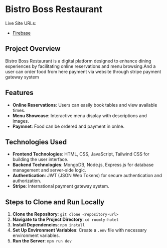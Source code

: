 # Bistro Boss Restaurant

Live Site URLs:
- [Firebase](https://bistro-boss-e654b.web.app/)

## Project Overview

Bistro Boss Restaurant is a digital platform designed to enhance dining experiences by facilitating online reservations and menu browsing.And a user can order food from here payment via website through stripe payment gateway system

## Features

- **Online Reservations**: Users can easily book tables and view available times.
- **Menu Showcase**: Interactive menu display with descriptions and images.
- **Paymnet**: Food can be ordered and payment in onlne.

## Technologies Used

- **Frontend Technologies**: HTML, CSS, JavaScript, Tailwind CSS for building the user interface.
- **Backend Technologies**: MongoDB, Node.js, Express.js for database management and server-side logic.
- **Authentication**: JWT (JSON Web Tokens) for secure authentication and authorization.
- **Stripe**: International payment gateway system.


## Steps to Clone and Run Locally

1. **Clone the Repository**: `git clone <repository-url>`
2. **Navigate to the Project Directory**: `cd roomly-hotel`
3. **Install Dependencies**: `npm install`
4. **Set Up Environment Variables**: Create a `.env` file with necessary environment variables.
5. **Run the Server**: `npm run dev`
